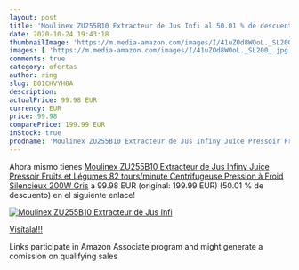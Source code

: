 ```yaml
---
layout: post
title: 'Moulinex ZU255B10 Extracteur de Jus Infi al 50.01 % de descuento'
date: 2020-10-24 19:43:18
thumbnailImage: 'https://m.media-amazon.com/images/I/41uZOd8WOoL._SL200_.jpg'
images: [ 'https://m.media-amazon.com/images/I/41uZOd8WOoL._SL200_.jpg' ]
comments: true
category: ofertas
author: ring
slug: B01CHVYH8A
description:
actualPrice: 99.98 EUR
currency: EUR
price: 99.98
comparePrice: 199.99 EUR
inStock: true
prodname: 'Moulinex ZU255B10 Extracteur de Jus Infiny Juice Pressoir Fruits et Légumes 82 tours/minute Centrifugeuse Pression à Froid Silencieux 200W Gris'
---
```


Ahora mismo tienes [Moulinex ZU255B10 Extracteur de Jus Infiny Juice Pressoir Fruits et Légumes 82 tours/minute Centrifugeuse Pression à Froid Silencieux 200W Gris](https://www.amazon.fr/dp/B01CHVYH8A/?tag=tolees0d-21) a 99.98 EUR (original: 199.99 EUR) (50.01 %  de descuento) en el siguiente enlace!

[![Moulinex ZU255B10 Extracteur de Jus Infi](https://m.media-amazon.com/images/I/41uZOd8WOoL._SL200_.jpg)](https://www.amazon.fr/dp/B01CHVYH8A/?tag=tolees0d-21)

[Visítala!!!](https://www.amazon.fr/dp/B01CHVYH8A/?tag=tolees0d-21)

Links participate in Amazon Associate program and might generate a comission on qualifying sales
